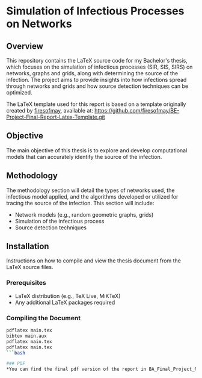 # Simulation of Infectious Processes on Networks

## Overview
This repository contains the LaTeX source code for my Bachelor's thesis, which focuses on the simulation of infectious processes (SIR, SIS, SIRS) on networks, graphs and grids, along with determining the source of the infection. The project aims to provide insights into how infections spread through networks and grids and how source detection techniques can be optimized.

The LaTeX template used for this report is based on a template originally created by [firesofmay](https://github.com/firesofmay), available at:
https://github.com/firesofmay/BE-Project-Final-Report-Latex-Template.git

## Objective
The main objective of this thesis is to explore and develop computational models that can accurately identify the source of the infection.

## Methodology
The methodology section will detail the types of networks used, the infectious model applied, and the algorithms developed or utilized for tracing the source of the infection. This section will include:
- Network models (e.g., random geometric graphs, grids)
- Simulation of the infectious process
- Source detection techniques

## Installation
Instructions on how to compile and view the thesis document from the LaTeX source files.

### Prerequisites
- LaTeX distribution (e.g., TeX Live, MiKTeX)
- Any additional LaTeX packages required

### Compiling the Document
```bash
pdflatex main.tex
bibtex main.aux
pdflatex main.tex
pdflatex main.tex
```bash

### PDF
*You can find the final pdf version of the report in BA_Final_Project_Report.pdf*
